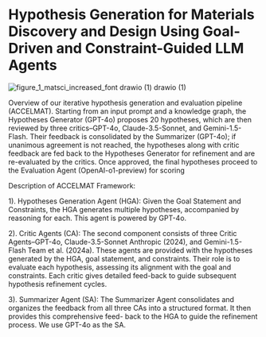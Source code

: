 # Hypothesis Generation for Materials Discovery and Design Using Goal-Driven and Constraint-Guided LLM Agents
![figure_1_matsci_increased_font drawio (1) drawio (1)](https://github.com/user-attachments/assets/d2c2c1c7-a5e4-4c79-8696-822a2d5c31e5)

Overview of our iterative hypothesis generation and evaluation pipeline (ACCELMAT). Starting from an input 
prompt and a knowledge graph, the Hypotheses Generator (GPT-4o) proposes 20 hypotheses, which are then
reviewed by three critics–GPT-4o, Claude-3.5-Sonnet, and Gemini-1.5-Flash. Their feedback is consolidated
by the Summarizer (GPT-4o); if unanimous agreement is not reached, the hypotheses along with critic feedback
are fed back to the Hypotheses Generator for refinement and are re-evaluated by the critics. Once approved,
the final hypotheses proceed to the Evaluation Agent (OpenAI-o1-preview) for scoring

Description of ACCELMAT Framework:

1). Hypotheses Generation Agent (HGA): Given the Goal Statement and Constraints, the HGA generates multiple hypotheses, accompanied by reasoning for each. This agent is
powered by GPT-4o.


2). Critic Agents (CA): The second component consists of three Critic Agents–GPT-4o, Claude-3.5-Sonnet Anthropic (2024), and Gemini-1.5-Flash Team et al. (2024a). These
agents are provided with the hypotheses generated by the HGA, goal statement, and constraints. Their role is to evaluate each hypothesis, assessing its alignment with the goal and
constraints. Each critic gives detailed feed-back to guide subsequent hypothesis refinement cycles.

3). Summarizer Agent (SA): The Summarizer Agent consolidates and organizes the feedback from all three CAs into a structured format. It then provides this comprehensive feed-
back to the HGA to guide the refinement process. We use GPT-4o as the SA.
